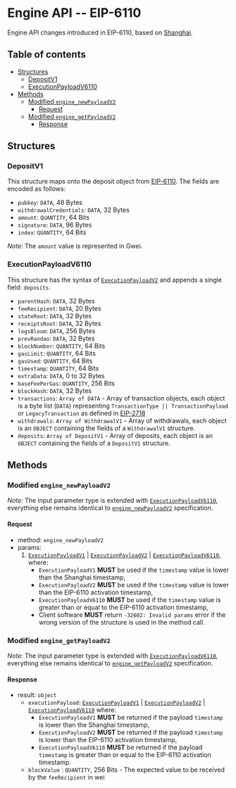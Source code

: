 # Engine API -- EIP-6110

Engine API changes introduced in EIP-6110, based on [Shanghai](../shanghai.md).

## Table of contents

<!-- START doctoc generated TOC please keep comment here to allow auto update -->
<!-- DON'T EDIT THIS SECTION, INSTEAD RE-RUN doctoc TO UPDATE -->

- [Structures](#structures)
  - [DepositV1](#depositv1)
  - [ExecutionPayloadV6110](#executionpayloadv6110)
- [Methods](#methods)
  - [Modified `engine_newPayloadV2`](#modified-engine_newpayloadv2)
    - [Request](#request)
  - [Modified `engine_getPayloadV2`](#modified-engine_getpayloadv2)
    - [Response](#response)

<!-- END doctoc generated TOC please keep comment here to allow auto update -->

## Structures

### DepositV1
This structure maps onto the deposit object from [EIP-6110](https://eips.ethereum.org/EIPS/eip-6110).
The fields are encoded as follows:

- `pubkey`: `DATA`, 48 Bytes
- `withdrawalCredentials`: `DATA`, 32 Bytes
- `amount`: `QUANTITY`, 64 Bits
- `signature`: `DATA`, 96 Bytes
- `index`: `QUANTITY`, 64 Bits

*Note:* The `amount` value is represented in Gwei.

### ExecutionPayloadV6110

This structure has the syntax of [`ExecutionPayloadV2`](../shanghai.md#executionpayloadv2) and appends a single field: `deposits`.

- `parentHash`: `DATA`, 32 Bytes
- `feeRecipient`:  `DATA`, 20 Bytes
- `stateRoot`: `DATA`, 32 Bytes
- `receiptsRoot`: `DATA`, 32 Bytes
- `logsBloom`: `DATA`, 256 Bytes
- `prevRandao`: `DATA`, 32 Bytes
- `blockNumber`: `QUANTITY`, 64 Bits
- `gasLimit`: `QUANTITY`, 64 Bits
- `gasUsed`: `QUANTITY`, 64 Bits
- `timestamp`: `QUANTITY`, 64 Bits
- `extraData`: `DATA`, 0 to 32 Bytes
- `baseFeePerGas`: `QUANTITY`, 256 Bits
- `blockHash`: `DATA`, 32 Bytes
- `transactions`: `Array of DATA` - Array of transaction objects, each object is a byte list (`DATA`) representing `TransactionType || TransactionPayload` or `LegacyTransaction` as defined in [EIP-2718](https://eips.ethereum.org/EIPS/eip-2718)
- `withdrawals`: `Array of WithdrawalV1` - Array of withdrawals, each object is an `OBJECT` containing the fields of a `WithdrawalV1` structure.
- `deposits`: `Array of DepositV1` - Array of deposits, each object is an `OBJECT` containing the fields of a `DepositV1` structure.

## Methods

### Modified `engine_newPayloadV2`

*Note:* The input parameter type is extended with [`ExecutionPayloadV6110`](#ExecutionPayloadV6110),
everything else remains identical to [`engine_newPayloadV2`](../shanghai.md#engine_newpayloadv2) specification.

#### Request

* method: `engine_newPayloadV2`
* params:
  1. [`ExecutionPayloadV1`](../paris.md#ExecutionPayloadV1) | [`ExecutionPayloadV2`](../shanghai.md#ExecutionPayloadV2) | [`ExecutionPayloadV6110`](#ExecutionPayloadV6110), where:
      - `ExecutionPayloadV1` **MUST** be used if the `timestamp` value is lower than the Shanghai timestamp,
      - `ExecutionPayloadV2` **MUST** be used if the `timestamp` value is lower than the EIP-6110 activation timestamp,
      - `ExecutionPayloadV6110` **MUST** be used if the `timestamp` value is greater than or equal to the EIP-6110 activation timestamp,
      - Client software **MUST** return `-32602: Invalid params` error if the wrong version of the structure is used in the method call.

### Modified `engine_getPayloadV2`

*Note:* The input parameter type is extended with [`ExecutionPayloadV6110`](#ExecutionPayloadV6110),
everything else remains identical to [`engine_getPayloadV2`](../shanghai.md#engine_getpayloadv2) specification.

#### Response

* result: `object`
  - `executionPayload`: [`ExecutionPayloadV1`](../paris.md#ExecutionPayloadV1) | [`ExecutionPayloadV2`](../shanghai.md#ExecutionPayloadV2) | [`ExecutionPayloadV6110`](#ExecutionPayloadV6110) where:
      - `ExecutionPayloadV1` **MUST** be returned if the payload `timestamp` is lower than the Shanghai timestamp,
      - `ExecutionPayloadV2` **MUST** be returned if the payload `timestamp` is lower than the EIP-6110 activation timestamp,
      - `ExecutionPayloadV6110` **MUST** be returned if the payload `timestamp` is greater than or equal to the EIP-6110 activation timestamp.
  - `blockValue` : `QUANTITY`, 256 Bits - The expected value to be received by the `feeRecipient` in wei

